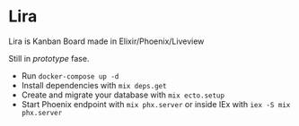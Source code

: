 # Lira

Lira is Kanban Board made in Elixir/Phoenix/Liveview

Still in _prototype_ fase.

* Run `docker-compose up -d`
* Install dependencies with `mix deps.get`
* Create and migrate your database with `mix ecto.setup`
* Start Phoenix endpoint with `mix phx.server` or inside IEx with `iex -S mix phx.server`
